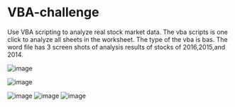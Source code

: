 # VBA-challenge
Use VBA scripting to analyze real stock market data.
The vba scripts is one click to analyze all sheets in the worksheet. The type of the vba is bas.
The word file has 3 screen shots of analysis results of stocks of 2016,2015,and 2014.



![image](https://user-images.githubusercontent.com/79819331/119191484-b280d300-ba4c-11eb-896b-68a2b383076e.png)

![image](https://user-images.githubusercontent.com/79819331/119191346-806f7100-ba4c-11eb-9b4e-9fc8b9a5023a.png)


![image](https://user-images.githubusercontent.com/79819331/119189452-1229af00-ba4a-11eb-9f68-98cda6433f2f.png)
![image](https://user-images.githubusercontent.com/79819331/119189466-1655cc80-ba4a-11eb-9267-9eb7d2185a34.png)
![image](https://user-images.githubusercontent.com/79819331/119189486-1b1a8080-ba4a-11eb-9049-7a821ab16f23.png)

